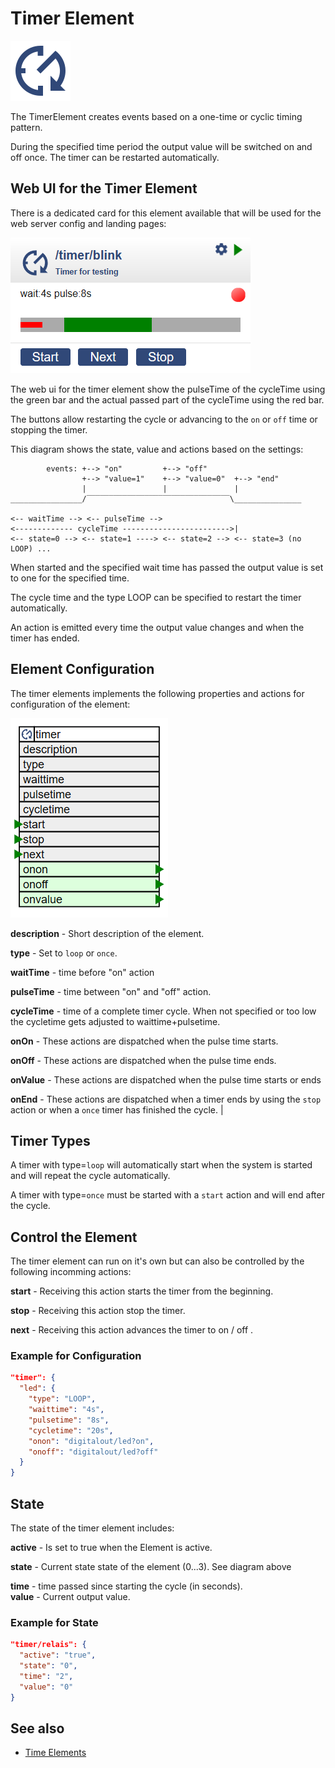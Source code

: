 # Timer Element

<div class="excerpt">
  <img src="/i/timer.svg">
  <p>The TimerElement creates events based on a one-time or cyclic timing pattern.</p>
</div>

During the specified time period the output value will be switched on and off once. The timer can be restarted automatically.

## Web UI for the Timer Element

There is a dedicated card for this element available that will be used for the web server config and landing pages:

![Timer Web UI](/elements/timerui.png)

The web ui for the timer element show the pulseTime of the cycleTime using the green bar and the actual passed part of the cycleTime using the red bar.

The buttons allow restarting the cycle or advancing to the `on` or `off` time or stopping the timer.

This diagram shows the state, value and actions based on the settings:

```
        events: +--> "on"         +--> "off"
                +--> "value=1"    +--> "value=0"  +--> "end"
                |                 |               |
________________/‾‾‾‾‾‾‾‾‾‾‾‾‾‾‾‾‾‾‾‾‾‾‾‾‾‾‾‾‾‾‾‾\_______________

<-- waitTime --> <-- pulseTime -->
<------------- cycleTime ------------------------>|
<-- state=0 --> <-- state=1 ----> <-- state=2 --> <-- state=3 (no LOOP) ...
```

When started and the specified wait time has passed the output value is set to one for the specified time.

The cycle time and the type LOOP can be specified to restart the timer automatically.

An action is emitted every time the output value changes and when the timer has ended.

## Element Configuration

The timer elements implements the following properties and actions for configuration of the element:

![Timer Properties and Actions](/elements/timerapi.png)

**description** -
Short description of the element.

**type** -
Set to `loop` or `once`.

**waitTime** -
time before "on" action

**pulseTime** -
time between "on" and "off" action.

**cycleTime** -
time of a complete timer cycle. When  not specified or too low the cycletime gets adjusted to waittime+pulsetime.

**onOn** -
These actions are dispatched when the pulse time starts.

**onOff** -
These actions are dispatched when the pulse time ends.

**onValue** -
These actions are dispatched when the pulse time starts or ends

**onEnd** -
These actions are dispatched when a timer ends by using the `stop` action or when a `once` timer has finished the cycle. |




## Timer Types

A timer with type=`loop` will automatically start when the system is started and will repeat the cycle automatically.

A timer with type=`once` must be started with a `start` action and will end after the cycle.


## Control the Element

The timer element can run on it's own but can also be controlled by the following incomming actions:

**start** -
Receiving this action starts the timer from the beginning.

**stop** -
Receiving this action stop the timer.

**next** -
Receiving this action advances the timer to on / off .


### Example for Configuration

```JSON
"timer": {
  "led": {
    "type": "LOOP",
    "waittime": "4s",
    "pulsetime": "8s",
    "cycletime": "20s",
    "onon": "digitalout/led?on",
    "onoff": "digitalout/led?off"
  }
}
```

## State

The state of the timer element includes:

**active** -
Is set to true when the Element is active.

**state**  -
Current state state of the element (0...3). See diagram above

**time**   -
time passed since starting the cycle (in seconds).           
**value**  -
Current output value.


### Example for State

```JSON
"timer/relais": {
  "active": "true",
  "state": "0",
  "time": "2",
  "value": "0"
}
```

## See also

* [Time Elements](timeelements)
